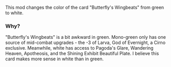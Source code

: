 This mod changes the color of the card "Butterfly's Wingbeats" from green to white.

### Why?
"Butterfly's Wingbeats" is a bit awkward in green. Mono-green only has one source of mid-combat upgrades - the -3 of Larva, God of Evernight, a Cirno exclusive. Meanwhile, white has access to Pagoda's Glare, Wandering Heaven, Apotheosis, and the Shining Exhibit Beautiful Plate. I believe this card makes more sense in white than in green.
